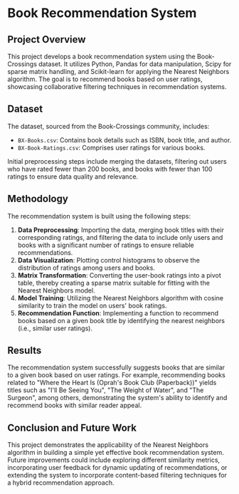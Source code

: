 # Book Recommendation System

## Project Overview

This project develops a book recommendation system using the Book-Crossings dataset. It utilizes Python, Pandas for data manipulation, Scipy for sparse matrix handling, and Scikit-learn for applying the Nearest Neighbors algorithm. The goal is to recommend books based on user ratings, showcasing collaborative filtering techniques in recommendation systems.

## Dataset

The dataset, sourced from the Book-Crossings community, includes:

- `BX-Books.csv`: Contains book details such as ISBN, book title, and author.
- `BX-Book-Ratings.csv`: Comprises user ratings for various books.

Initial preprocessing steps include merging the datasets, filtering out users who have rated fewer than 200 books, and books with fewer than 100 ratings to ensure data quality and relevance.

## Methodology

The recommendation system is built using the following steps:

1. **Data Preprocessing**: Importing the data, merging book titles with their corresponding ratings, and filtering the data to include only users and books with a significant number of ratings to ensure reliable recommendations.
2. **Data Visualization**: Plotting control histograms to observe the distribution of ratings among users and books.
3. **Matrix Transformation**: Converting the user-book ratings into a pivot table, thereby creating a sparse matrix suitable for fitting with the Nearest Neighbors model.
4. **Model Training**: Utilizing the Nearest Neighbors algorithm with cosine similarity to train the model on users' book ratings.
5. **Recommendation Function**: Implementing a function to recommend books based on a given book title by identifying the nearest neighbors (i.e., similar user ratings).

## Results

The recommendation system successfully suggests books that are similar to a given book based on user ratings. For example, recommending books related to "Where the Heart Is (Oprah's Book Club (Paperback))" yields titles such as "I'll Be Seeing You", "The Weight of Water", and "The Surgeon", among others, demonstrating the system's ability to identify and recommend books with similar reader appeal.

## Conclusion and Future Work

This project demonstrates the applicability of the Nearest Neighbors algorithm in building a simple yet effective book recommendation system. Future improvements could include exploring different similarity metrics, incorporating user feedback for dynamic updating of recommendations, or extending the system to incorporate content-based filtering techniques for a hybrid recommendation approach.
